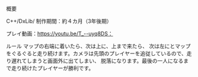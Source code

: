 概要

C++/DxLib/ 制作期間：約４カ月（3年後期）


プレイ動画：https://youtu.be/T_--uyq8DS：

ルール
マップの右端に着いたら、次は上に、上まで来たら、
次は左にとマップをぐるぐると走り続けます。カメラは先頭のプレイヤーを追従しているので、走り遅れてしまうと画面外に出てしまい、
脱落になります。最後の一人になるまで走り続けたプレイヤーが勝利です。
